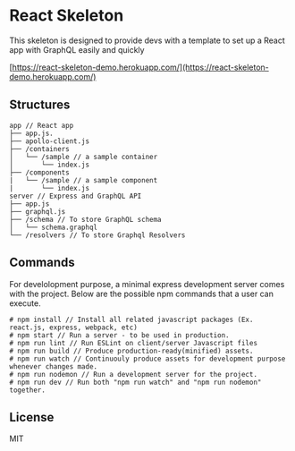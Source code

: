 # React Skeleton
This skeleton is designed to provide devs with a template to set up a React app with GraphQL easily and quickly

[https://react-skeleton-demo.herokuapp.com/](https://react-skeleton-demo.herokuapp.com/)

## Structures
```
app // React app
├── app.js.
├── apollo-client.js
├── /containers
│   └── /sample // a sample container
│       └── index.js
├── /components
|   └── /sample // a sample component
|       └── index.js
server // Express and GraphQL API
├── app.js
├── graphql.js
├── /schema // To store GraphQL schema
│   └── schema.graphql
└── /resolvers // To store Graphql Resolvers
```

## Commands
For develolopment purpose, a minimal express development server comes with the project. Below are the possible npm commands that a user can execute.
```
# npm install // Install all related javascript packages (Ex. react.js, express, webpack, etc)
# npm start // Run a server - to be used in production.
# npm run lint // Run ESLint on client/server Javascript files
# npm run build // Produce production-ready(minified) assets.
# npm run watch // Continuouly produce assets for development purpose whenever changes made.
# npm run nodemon // Run a development server for the project.
# npm run dev // Run both "npm run watch" and "npm run nodemon" together.
```

## License
MIT
